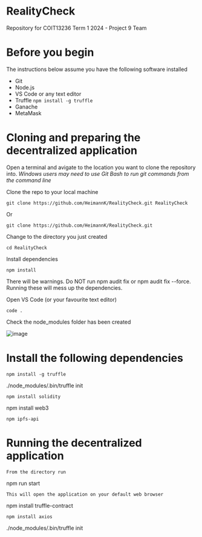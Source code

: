 # RealityCheck
Repository for COIT13236 Term 1 2024 - Project 9 Team

# Before you begin

The instructions below assume you have the following software installed
* Git
* Node.js
* VS Code or any text editor
* Truffle ```npm install -g truffle```
* Ganache
* MetaMask

# Cloning and preparing the decentralized application

Open a terminal and avigate to the location you want to clone the repository into.
*Windows users may need to use Git Bash to run git commands from the command line*

Clone the repo to your local machine
```
git clone https://github.com/HeimannK/RealityCheck.git RealityCheck
```

Or 
``` 
git clone https://github.com/HeimannK/RealityCheck.git
```

Change to the directory you just created
```
cd RealityCheck
```

Install dependencies
```
npm install
```
There will be warnings. Do NOT run npm audit fix or npm audit fix --force. Running these will mess up the dependencies.

Open VS Code (or your favourite text editor)
```
code .
```

Check the node_modules folder has been created

![image](https://github.com/HeimannK/RealityCheck/assets/37170193/baec942a-3ec8-47b9-b435-25778b13fef4)



# Install the following dependencies

```
npm install -g truffle
```
./node_modules/.bin/truffle init
```
npm install solidity
```
npm install web3
```
npm ipfs-api
```



# Running the decentralized application

```
From the directory run
```
npm run start
```
This will open the application on your default web browser
```
npm install truffle-contract
```
npm install axios
```
./node_modules/.bin/truffle init
```

